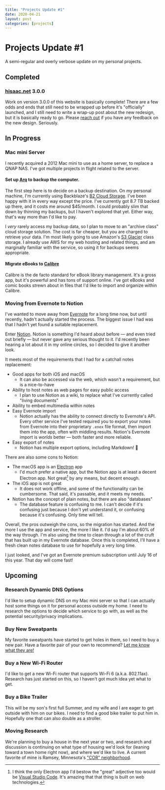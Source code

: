 ```yaml
---
title: "Projects Update #1"
date: 2020-04-21
layout: post
categories: [projects]
---
```


# Projects Update #1

A semi-regular and overly verbose update on my personal projects.

## Completed

### [hisaac.net](https://hisaac.net) 3.0.0

Work on version 3.0.0 of this website is basically complete! There are a few odds and ends that still need to be wrapped up before it's "officially" launched, and I still need to write a wrap-up post about the new redesign, but it is basically ready to go. Please [reach out](mailto:new-site-feedback@hisaac.net) if you have any feedback on the new design. Seriously.

## In Progress

### Mac mini Server

I recently acquired a 2012 Mac mini to use as a home server, to replace a QNAP NAS. I've got multiple projects in flight related to the server.

#### Set up [Arq](https://www.arqbackup.com) to backup the computer.

The first step here is to decide on a backup destination. On my personal machine, I'm currently using Backblaze's [B2 Cloud Storage](https://www.backblaze.com/b2/cloud-storage.html). I've been happy with it in every way except the price. I've currently got 8.7 TB backed up there, and it costs me around $45/month. I could probably slim that down by thinning my backups, but I haven't explored that yet. Either way, that's way more than I'd like to pay.

I _very_ rarely access my backup data, so I plan to move to an "archive class" cloud storage solution. The cost is far cheaper, but you are charged to retrieve your data. I'm most likely going to use Amazon's [S3 Glacier](https://aws.amazon.com/glacier/) class storage. I already use AWS for my web hosting and related things, and am marginally familiar with the service, so using it for backups seems appropriate.

#### Migrate eBooks to [Calibre](https://calibre-ebook.com)

Calibre is the de facto standard for eBook library management. It's a gross app, but it's powerful and has tons of support online. I've got eBooks and comic books strewn about in files that I'd like to import and organize within Calibre.

### Moving from Evernote to Notion

I've wanted to move away from [Evernote](https://evernote.com) for a long time now, but until recently, hadn't actually started the process. The biggest issue I had was that I hadn't yet found a suitable replacement.

Enter [Notion](https://notion.so). Notion is something I'd heard about before — and even tried out briefly — but never gave any serious thought to it. I'd recently been hearing a lot about it in my online circles, so I decided to give it another look.

It meets most of the requirements that I had for a catchall notes replacement:

- Good apps for both iOS and macOS
	- It can also be accessed via the web, which wasn't a requirement, but is a nice-to-have
- Ability to host notes as web pages for easy public access
	- I plan to use Notion as a wiki, to replace what I've currently called "living documents"
- Ability to embed multimedia within notes
- Easy Evernote import
	- Notion actually has the ability to connect directly to Evernote's API. Every other service I've tested required you to export your notes from Evernote into their proprietary `.enex` file format, then import them into the app, often with middling results. Notion's Evernote import is _worlds_ better — both faster and more reliable.
- Easy export of notes
	- Notion has multiple export options, including Markdown! 🎉

There are also some cons to Notion:

- The macOS app is an [Electron](https://www.electronjs.org) app
	- I'd _much_ prefer a native app, but the Notion app is at least a decent Electron app. Not great[^1] by any means, but decent enough.
- The iOS app is not great
	- It does not work offline, and some of the functionality can be cumbersome. That said, it's passable, and it meets my needs.
- Notion has the concept of plain notes, but there are also "databases"
	- The database feature is confusing to me. I can't decide if it's confusing just because I don't yet understand it, or confusing because it's confusing. Only time will tell.

Overall, the pros outweigh the cons, so the migration has started. And the more I use the app and service, the more I like it. I'd say I'm about 60% of the way through. I'm also using the time to clean through a lot of the cruft that has built up in my Evernote database. Once this is completed, I'll have a fresh clean notes database to use for hopefully a very long time.

I just looked, and I've got an Evernote premium subscription until July 16 of this year. That day will come fast!

## Upcoming

### Research Dynamic DNS Options

I'd like to setup dynamic DNS on my Mac mini server so that I can actually host some things on it for personal access outside my home. I need to research the options to decide which service to go with, as well as the potential security/privacy implications.

### Buy New Sweatpants

My favorite sweatpants have started to get holes in them, so I need to buy a new pair. Have a favorite pair of your own to recommend? [Let me know what they are!](mailto:sweatpants@hisaac.net)

### Buy a New Wi-Fi Router

I'd like to get a new Wi-Fi router that supports Wi-Fi 6 (a.k.a. 802.11ax). Research has just started on this, so I haven't got much idea yet what to get.

### Buy a Bike Trailer

This will be my son's first full Summer, and my wife and I are eager to get outside with him on our bikes. I need to find a good bike trailer to put him in. Hopefully one that can also double as a stroller.

### Moving Research

We're planning to buy a house in the next year or two, and research and discussion is continuing on what type of housing we'd look for (leaning toward a town home right now), and where we'd like to live. A current favorite of mine is Ramsey, Minnesota's ["COR" neighborhood](https://www.ci.ramsey.mn.us/531/The-COR).

[^1]: I think the only Electron app I'd bestow the "great" adjective too would be [Visual Studio Code](https://code.visualstudio.com). It's amazing that that thing is built on web technologies.
